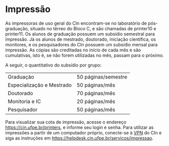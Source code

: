 # Impressão

As impressoras de uso geral do CIn encontram-se no laboratório de pós-graduação, situado no térreo do Bloco C, e são chamadas de printer10 e printer11.
Os alunos de graduação possuem um subsídio semestral para impressão. Já os alunos de mestrado, doutorado, iniciação científica, os monitores, e os pesquisadores do CIn possuem um subsídio mensal para impressão. As cópias são creditadas no início de cada mês e são cumulativas, isto é, se não forem utilizadas no mês, passam para o próximo.

A seguir, o quantitativo do subsídio por grupo:
<table >
	<tbody>
		<tr>
			<td>Graduação</td>
			<td>50 páginas/semestre</td>
		</tr>
		<tr>
			<td>Especialização e Mestrado</td>
			<td>50 páginas/mês</td>
		</tr>
		<tr>
			<td>Doutorado</td>
			<td>70 páginas/mês</td>
		</tr>
		<tr>
			<td>Monitoria e IC</td>
			<td>20 páginas/mês</td>
		</tr>
		<tr>
			<td>Pesquisador</td>
			<td>50 páginas/mês</td>
		</tr>
	</tbody>
</table>

Para visualizar sua cota de impressão, acesse o endereço https://cin.ufpe.br/printers, e informe seu login e senha. Para utilizar as impressões a partir de um computador próprio, conecte-se à [VPN](/manual/vpn) do CIn e siga as instruções em https://helpdesk.cin.ufpe.br/servicos/impressao.